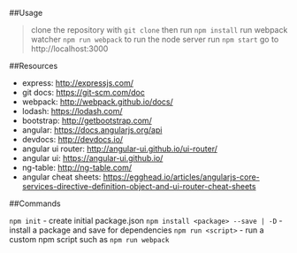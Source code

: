 ##Usage

> clone the repository with `git clone` then run `npm install`
run webpack watcher `npm run webpack`
to run the node server run `npm start`
go to http://localhost:3000

##Resources

- express: http://expressjs.com/
- git docs: https://git-scm.com/doc
- webpack: http://webpack.github.io/docs/
- lodash: https://lodash.com/
- bootstrap: http://getbootstrap.com/
- angular: https://docs.angularjs.org/api
- devdocs: http://devdocs.io/
- angular ui router: http://angular-ui.github.io/ui-router/
- angular ui: https://angular-ui.github.io/
- ng-table: http://ng-table.com/
- angular cheat sheets: https://egghead.io/articles/angularjs-core-services-directive-definition-object-and-ui-router-cheat-sheets

##Commands

`npm init` - create initial package.json
`npm install <package> --save | -D` - install a package and save for dependencies
`npm run <script>` - run a custom npm script such as `npm run webpack`
